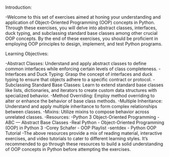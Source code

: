 Introduction:

-Welcome to this set of exercises aimed at honing your understanding and application of Object-Oriented Programming (OOP) concepts in Python. Through these exercises, you will delve into abstract classes, interfaces, duck typing, and subclassing standard base classes among other crucial OOP concepts. By the end of these exercises, you should be proficient in employing OOP principles to design, implement, and test Python programs.


Learning Objectives:

-Abstract Classes: Understand and apply abstract classes to define common interfaces while enforcing certain levels of class completeness.
-Interfaces and Duck Typing: Grasp the concept of interfaces and duck typing to ensure that objects adhere to a specific contract or protocol.
-Subclassing Standard Base Classes: Learn to extend standard base classes like lists, dictionaries, and iterators to create custom data structures with specialized behavior.
-Method Overriding: Employ method overriding to alter or enhance the behavior of base class methods.
-Multiple Inheritance: Understand and apply multiple inheritance to form complex relationships between classes.
-Mixins: Utilize mixins to compose behavior across unrelated classes.
-Resources:
-Python 3 Object-Oriented Programming
-ABC — Abstract Base Classes
-Real Python - Object-Oriented Programming (OOP) in Python 3
-Corey Schafer - OOP Playlist
-sentdex - Python OOP Tutorial
-The above resources provide a mix of reading material, interactive exercises, and video tutorials to cater to different learning styles. It’s recommended to go through these resources to build a solid understanding of OOP concepts in Python before attempting the exercises.

